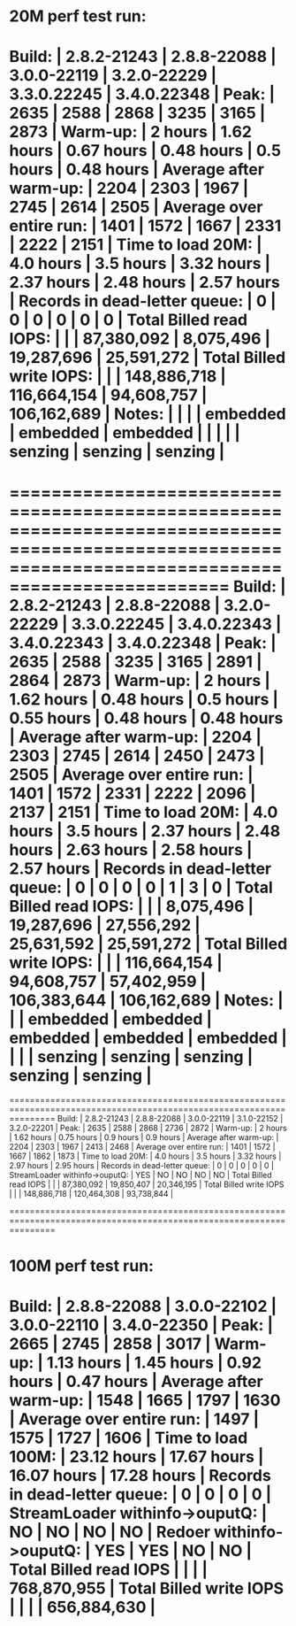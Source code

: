 

20M perf test run:
======================================================================================================================================
Build:                          |  2.8.2-21243  |  2.8.8-22088   |  3.0.0-22119   |  3.2.0-22229   |  3.3.0.22245   |  3.4.0.22348   |
Peak:                           |  2635         |  2588          |  2868          |  3235          |  3165          |  2873          |
Warm-up:                        |     2 hours   |     1.62 hours |     0.67 hours |     0.48 hours |     0.5  hours |     0.48 hours |
Average after warm-up:          |  2204         |  2303          |  1967          |  2745          |  2614          |  2505          |
Average over entire run:        |  1401         |  1572          |  1667          |  2331          |  2222          |  2151          |
Time to load 20M:               |     4.0 hours |     3.5 hours  |     3.32 hours |     2.37 hours |     2.48 hours |     2.57 hours |
Records in dead-letter queue:   |     0         |     0          |     0          |     0          |     0          |     0          |
Total Billed read IOPS:         |               |                |   87,380,092   |    8,075,496   |   19,287,696   |   25,591,272   |
Total Billed write IOPS:        |               |                |  148,886,718   |  116,664,154   |   94,608,757   |  106,162,689   |
Notes:                          |               |                |                | embedded       | embedded       | embedded       |
                                |               |                |                | senzing        | senzing        | senzing        |
======================================================================================================================================

=======================================================================================================================================================
Build:                          |  2.8.2-21243  |  2.8.8-22088   |  3.2.0-22229   |  3.3.0.22245   |  3.4.0.22343   |  3.4.0.22343   |  3.4.0.22348   |
Peak:                           |  2635         |  2588          |  3235          |  3165          |  2891          |  2864          |  2873          |
Warm-up:                        |     2 hours   |     1.62 hours |     0.48 hours |     0.5  hours |     0.55 hours |     0.48 hours |     0.48 hours |
Average after warm-up:          |  2204         |  2303          |  2745          |  2614          |  2450          |  2473          |  2505          |
Average over entire run:        |  1401         |  1572          |  2331          |  2222          |  2096          |  2137          |  2151          |
Time to load 20M:               |     4.0 hours |     3.5 hours  |     2.37 hours |     2.48 hours |     2.63 hours |     2.58 hours |     2.57 hours |
Records in dead-letter queue:   |     0         |     0          |     0          |     0          |     1          |     3          |     0          |
Total Billed read IOPS:         |               |                |    8,075,496   |   19,287,696   |  27,556,292    |   25,631,592   |   25,591,272   |
Total Billed write IOPS:        |               |                |  116,664,154   |   94,608,757   |  57,402,959    |  106,383,644   |  106,162,689   |
Notes:                          |               |                | embedded       | embedded       | embedded       | embedded       | embedded       |
                                |               |                | senzing        | senzing        | senzing        | senzing        | senzing        |
=======================================================================================================================================================





=====================================================================================================================
Build:                          |  2.8.2-21243  |  2.8.8-22088   |  3.0.0-22119   |  3.1.0-22152   |  3.2.0-22201   |
Peak:                           |  2635         |  2588          |  2868          |  2736          |  2872          |
Warm-up:                        |     2 hours   |     1.62 hours |     0.75 hours |     0.9  hours |     0.9  hours |
Average after warm-up:          |  2204         |  2303          |  1967          |  2413          |  2468          |
Average over entire run:        |  1401         |  1572          |  1667          |  1862          |  1873          |
Time to load 20M:               |     4.0 hours |     3.5 hours  |     3.32 hours |     2.97 hours |     2.95 hours |
Records in dead-letter queue:   |     0         |     0          |     0          |     0          |     0          |
StreamLoader withinfo->ouputQ:  |   YES         |    NO          |    NO          |    NO          |    NO          |
Total Billed read IOPS          |               |                |   87,380,092   |   19,850,407   |   20,346,195   |
Total Billed write IOPS         |               |                |  148,886,718   |  120,464,308   |   93,738,844   |


=====================================================================================================================



100M perf test run:
=====================================================================================================
Build:                          |  2.8.8-22088   |  3.0.0-22102   |  3.0.0-22110   |  3.4.0-22350   |
Peak:                           |  2665          |  2745          |  2858          |  3017          |
Warm-up:                        |     1.13 hours |     1.45 hours |    0.92 hours  |    0.47 hours  |
Average after warm-up:          |  1548          |  1665          |  1797          |  1630          |
Average over entire run:        |  1497          |  1575          |  1727          |  1606          |
Time to load 100M:              |    23.12 hours |    17.67 hours |    16.07 hours |    17.28 hours |
Records in dead-letter queue:   |     0          |     0          |     0          |     0          |
StreamLoader withinfo->ouputQ:  |    NO          |    NO          |    NO          |    NO          |
Redoer withinfo->ouputQ:        |   YES          |   YES          |    NO          |    NO          |
Total Billed read IOPS          |                |                |                |  768,870,955   |
Total Billed write IOPS         |                |                |                |  656,884,630   |
=====================================================================================================

